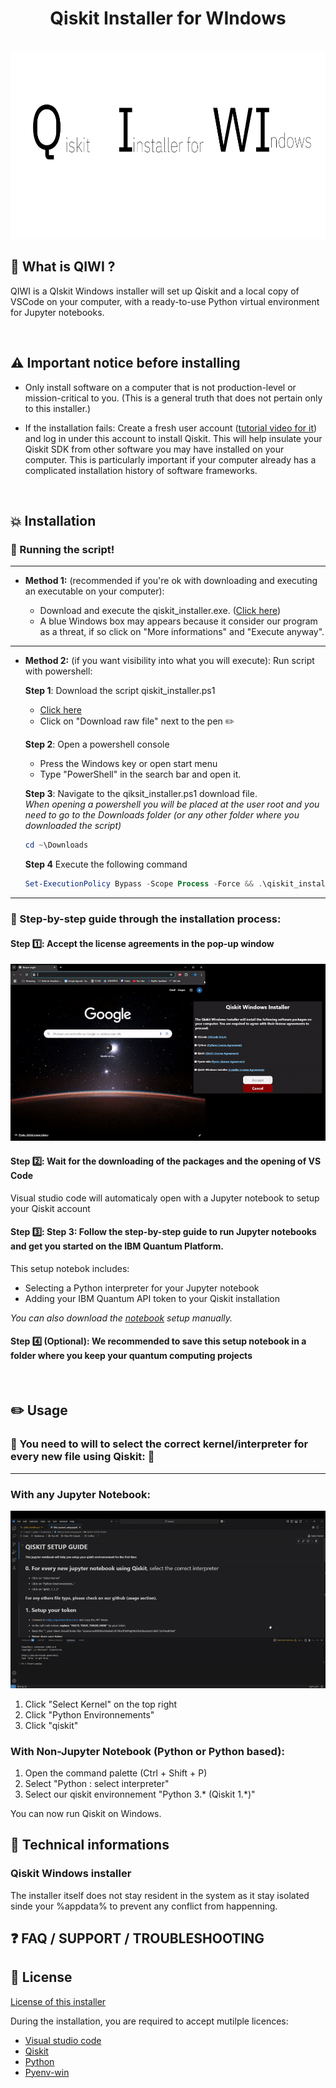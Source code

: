 <div align="center">
  <h1 align="center">Qiskit Installer for WIndows</h1>
</div>

<div align="center">

  <!-- PROJECT LOGO -->
  <br />
    
  <img alt="QiskitWindowslogo" src="ressources/assets/Logo.svg" width="700" height="300">
    
  <br />
</div>

##  📍 What is QIWI ?

QIWI is a QIskit Windows installer will set up Qiskit and a local copy of VSCode on your computer, with a ready-to-use Python virtual environment for Jupyter notebooks.

<br />

## ⚠️ Important notice before installing  

- Only install software on a computer that is not production-level or mission-critical to you. (This is a general truth that does not pertain only to this installer.)

- If the installation fails: Create a fresh user account ([tutorial video for it](https://www.youtube.com/watch?v=LpPZ1oBjsnM)) and log in under this account to install Qiskit. This will help insulate your Qiskit SDK from other software you may have installed on your computer. This is particularly important if your computer already has a complicated installation history of software frameworks.

<br />


## 💥 Installation

### 🏃 Running the script!   

---

- **Method 1:** (recommended if you're ok with downloading and executing an executable on your computer):

  - Download and execute the qiskit_installer.exe. ([Click here](https://github.com/ket-q/qiskit_windows_installer_pub/raw/refs/heads/main/qiskit_installer.exe))
  - A blue Windows box may appears because it consider our program as a threat, if so click on "More informations" and "Execute anyway".


---
  
- **Method 2:** (if you want visibility into what you will execute): Run script with powershell:

  **Step 1**: Download the script qiskit_installer.ps1 
  - [Click here](https://github.com/ket-q/qiskit_windows_installer_pub/blob/main/qiskit_installer.ps1)
  - Click on "Download raw file" next to the pen ✏️
  
  **Step 2**: Open a powershell console
  - Press the Windows key or open start menu
  - Type "PowerShell" in the search bar and open it.  

  **Step 3**: Navigate to the qiksit_installer.ps1 download file.\
*When opening a powershell you will be placed at the user root and you need to go to the Downloads folder (or any other folder where you downloaded the script)*
  
  ```powershell
  cd ~\Downloads
  ```
  **Step 4** Execute the following command 
  ```powershell
  Set-ExecutionPolicy Bypass -Scope Process -Force && .\qiskit_installer.ps1
  ```

---


### 🚶 Step-by-step guide through the installation process: 

#### Step 1️⃣: Accept the license agreements in the pop-up window

![GIF aceppting licenses](https://github.com/ket-q/qiskit_windows_installer_pub/blob/main/ressources/assets/accepting.gif)


#### Step 2️⃣: Wait for the downloading of the packages and the opening of VS Code

Visual studio code will automaticaly open with a Jupyter notebook to setup your Qiskit account

#### Step 3️⃣: Step 3: Follow the step-by-step guide to run Jupyter notebooks and get you started on the IBM Quantum Platform. 

This setup notebok includes:
- Selecting a Python interpreter for your Jupyter notebook
- Adding your IBM Quantum API token to your Qiskit installation 


*You can also download the [notebook](https://raw.githubusercontent.com/ket-q/qiskit_windows_installer_pub/refs/heads/main/notebooks/IBM_account_setup.ipynb) setup manually.*

#### Step 4️⃣ (Optional): We recommended to save this setup notebook in a folder where you keep your quantum computing projects

<br />


## ✏️ Usage 

### 🚩 You need to will to select the correct kernel/interpreter for every new file using Qiskit:  🚩 

---

### With any Jupyter Notebook:

![GIF select kernel](https://github.com/ket-q/qiskit_windows_installer_pub/blob/main/ressources/assets/select.gif)

1. Click "Select Kernel" on the top right
2. Click "Python Environnements"
3. Click "qiskit"

### With Non-Jupyter Notebook (Python or Python based):

1. Open the command palette (Ctrl + Shift + P)
2. Select "Python : select interpreter"
3. Select our qiskit environnement "Python 3.* (Qiskit 1.*)"

You can now run Qiskit on Windows.


## 🔌 Technical informations 


### Qiskit Windows installer

The installer itself does not stay resident in the system as it stay isolated sinde your %appdata% to prevent any conflict from happenning.



## ❓ FAQ / SUPPORT / TROUBLESHOOTING




## 📜 License

[License of this installer](https://github.com/ket-q/qiskit_windows_installer_pub/blob/main/LICENSE)

During the installation, you are required to accept mutilple licences:
- [Visual studio code](https://code.visualstudio.com/license)
- [Qiskit](https://github.com/Qiskit/qiskit/blob/main/LICENSE.txt)
- [Python](https://docs.python.org/3/license.html#terms-and-conditions-for-accessing-or-otherwise-using-python)
- [Pyenv-win](https://pyenv-win.github.io/pyenv-win/#license-and-copyright)


